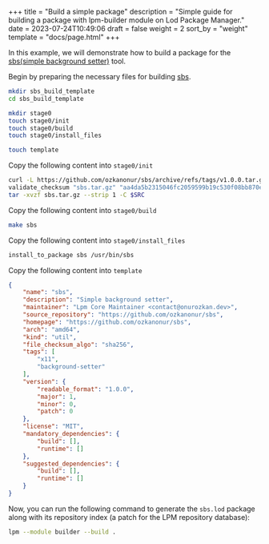 +++
title = "Build a simple package"
description = "Simple guide for building a package with lpm-builder module on Lod Package Manager."
date = 2023-07-24T10:49:06
draft = false
weight = 2
sort_by = "weight"
template = "docs/page.html"
+++

In this example, we will demonstrate how to build a package for the [sbs(simple background setter)](https://github.com/ozkanonur/sbs) tool.

Begin by preparing the necessary files for building [sbs](https://github.com/ozkanonur/sbs).

```sh
mkdir sbs_build_template
cd sbs_build_template

mkdir stage0
touch stage0/init
touch stage0/build
touch stage0/install_files

touch template
```

Copy the following content into `stage0/init`

```sh
curl -L https://github.com/ozkanonur/sbs/archive/refs/tags/v1.0.0.tar.gz > sbs.tar.gz
validate_checksum "sbs.tar.gz" "aa4da5b2315046fc2059599b19c530f08bb870e63ed17111a55991b1ae911367"
tar -xvzf sbs.tar.gz --strip 1 -C $SRC
```

Copy the following content into `stage0/build`

```sh
make sbs
```

Copy the following content into `stage0/install_files`

```sh
install_to_package sbs /usr/bin/sbs
```

Copy the following content into `template`

```json
{
    "name": "sbs",
    "description": "Simple background setter",
    "maintainer": "Lpm Core Maintainer <contact@onurozkan.dev>",
    "source_repository": "https://github.com/ozkanonur/sbs",
    "homepage": "https://github.com/ozkanonur/sbs",
    "arch": "amd64",
    "kind": "util",
    "file_checksum_algo": "sha256",
    "tags": [
        "x11",
        "background-setter"
    ],
    "version": {
        "readable_format": "1.0.0",
        "major": 1,
        "minor": 0,
        "patch": 0
    },
    "license": "MIT",
    "mandatory_dependencies": {
        "build": [],
        "runtime": []
    },
    "suggested_dependencies": {
        "build": [],
        "runtime": []
    }
}
```

Now, you can run the following command to generate the `sbs.lod` package along with its repository index (a patch for the LPM repository database):

```sh
lpm --module builder --build .
```